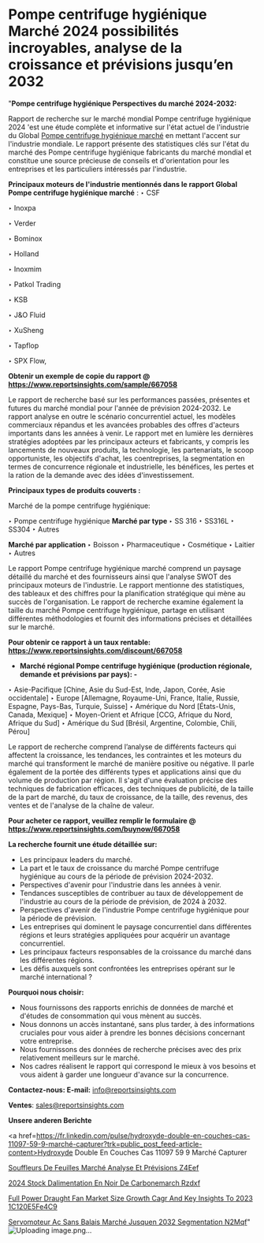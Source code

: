 # Pompe centrifuge hygiénique Marché 2024 possibilités incroyables, analyse de la croissance et prévisions jusqu’en 2032

"<strong>Pompe centrifuge hygiénique Perspectives du marché 2024-2032:</strong>

Rapport de recherche sur le marché mondial Pompe centrifuge hygiénique 2024 'est une étude complète et informative sur l'état actuel de l'industrie du Global <a href=https://www.reportsinsights.com/sample/667058>Pompe centrifuge hygiénique marché</a> en mettant l'accent sur l'industrie mondiale. Le rapport présente des statistiques clés sur l'état du marché des Pompe centrifuge hygiénique fabricants du marché mondial et constitue une source précieuse de conseils et d'orientation pour les entreprises et les particuliers intéressés par l'industrie.

<strong>Principaux moteurs de l'industrie mentionnés dans le rapport Global Pompe centrifuge hygiénique marché</strong> :
‣ CSF

‣ Inoxpa

‣ Verder

‣ Bominox

‣ Holland

‣ Inoxmim

‣ Patkol Trading

‣ KSB

‣ J&O Fluid

‣ XuSheng

‣ Tapflop

‣ SPX Flow,

<strong>Obtenir un exemple de copie du rapport @ <a href=https://www.reportsinsights.com/sample/667058>https://www.reportsinsights.com/sample/667058</a></strong>

Le rapport de recherche basé sur les performances passées, présentes et futures du marché mondial pour l'année de prévision 2024-2032. Le rapport analyse en outre le scénario concurrentiel actuel, les modèles commerciaux répandus et les avancées probables des offres d'acteurs importants dans les années à venir. Le rapport met en lumière les dernières stratégies adoptées par les principaux acteurs et fabricants, y compris les lancements de nouveaux produits, la technologie, les partenariats, le scoop opportuniste, les objectifs d'achat, les coentreprises, la segmentation en termes de concurrence régionale et industrielle, les bénéfices, les pertes et la ration de la demande avec des idées d'investissement.

<strong>Principaux types de produits couverts :</strong>

Marché de la pompe centrifuge hygiénique:

‣  Pompe centrifuge hygiénique <strong> Marché <strong> par type </strong> </strong>
‣ SS 316
‣ SS316L
‣ SS304
‣ Autres

<strong>Marché par application </strong>
‣ Boisson
‣ Pharmaceutique
‣ Cosmétique
‣ Laitier
‣ Autres

Le rapport Pompe centrifuge hygiénique marché comprend un paysage détaillé du marché et des fournisseurs ainsi que l'analyse SWOT des principaux moteurs de l'industrie. Le rapport mentionne des statistiques, des tableaux et des chiffres pour la planification stratégique qui mène au succès de l'organisation. Le rapport de recherche examine également la taille du marché Pompe centrifuge hygiénique, partage en utilisant différentes méthodologies et fournit des informations précises et détaillées sur le marché.

<strong>Pour obtenir ce rapport à un taux rentable: <a href=https://www.reportsinsights.com/discount/667058>https://www.reportsinsights.com/discount/667058</a></strong>
<ul>
  <li><strong>Marché régional Pompe centrifuge hygiénique (production régionale, demande et prévisions par pays): -</strong></li>
</ul>
‣ Asie-Pacifique [Chine, Asie du Sud-Est, Inde, Japon, Corée, Asie occidentale]
‣ Europe [Allemagne, Royaume-Uni, France, Italie, Russie, Espagne, Pays-Bas, Turquie, Suisse]
‣ Amérique du Nord [États-Unis, Canada, Mexique]
‣ Moyen-Orient et Afrique [CCG, Afrique du Nord, Afrique du Sud]
‣ Amérique du Sud [Brésil, Argentine, Colombie, Chili, Pérou]

Le rapport de recherche comprend l’analyse de différents facteurs qui affectent la croissance, les tendances, les contraintes et les moteurs du marché qui transforment le marché de manière positive ou négative. Il parle également de la portée des différents types et applications ainsi que du volume de production par région. Il s'agit d'une évaluation précise des techniques de fabrication efficaces, des techniques de publicité, de la taille de la part de marché, du taux de croissance, de la taille, des revenus, des ventes et de l'analyse de la chaîne de valeur.

<strong>Pour acheter ce rapport, veuillez remplir le formulaire @   <a href=https://www.reportsinsights.com/buynow/667058>https://www.reportsinsights.com/buynow/667058</a></strong>

<strong>La recherche fournit une étude détaillée sur:</strong>
<ul>
  <li>Les principaux leaders du marché.</li>
  <li>La part et le taux de croissance du marché Pompe centrifuge hygiénique au cours de la période de prévision 2024-2032.</li>
  <li>Perspectives d'avenir pour l'industrie dans les années à venir.</li>
  <li>Tendances susceptibles de contribuer au taux de développement de l'industrie au cours de la période de prévision, de 2024 à 2032.</li>
  <li>Perspectives d'avenir de l'industrie Pompe centrifuge hygiénique pour la période de prévision.</li>
  <li>Les entreprises qui dominent le paysage concurrentiel dans différentes régions et leurs stratégies appliquées pour acquérir un avantage concurrentiel.</li>
  <li>Les principaux facteurs responsables de la croissance du marché dans les différentes régions.</li>
  <li>Les défis auxquels sont confrontées les entreprises opérant sur le marché international ?</li>
</ul>
<strong>Pourquoi nous choisir:</strong>
<ul>
  <li>Nous fournissons des rapports enrichis de données de marché et d'études de consommation qui vous mènent au succès.</li>
  <li>Nous donnons un accès instantané, sans plus tarder, à des informations cruciales pour vous aider à prendre les bonnes décisions concernant votre entreprise.</li>
  <li>Nous fournissons des données de recherche précises avec des prix relativement meilleurs sur le marché.</li>
  <li>Nos cadres réalisent le rapport qui correspond le mieux à vos besoins et vous aident à garder une longueur d'avance sur la concurrence.</li>
</ul>
<strong>Contactez-nous:
</strong><strong>E-mail:</strong> <a href=mailto:info@reportsinsights.com>info@reportsinsights.com</a>

<strong>Ventes</strong>: <a href=mailto:sales@reportsinsights.com>sales@reportsinsights.com</a>

<strong>Unsere anderen Berichte</strong>

<a href=https://fr.linkedin.com/pulse/hydroxyde-double-en-couches-cas-11097-59-9-marché-capturer?trk=public_post_feed-article-content>Hydroxyde Double En Couches Cas 11097 59 9 Marché Capturer</a>

<a href=https://fr.linkedin.com/pulse/souffleurs-de-feuilles-marché-analyse-et-prévisions-z4eef/>Souffleurs De Feuilles Marché Analyse Et Prévisions Z4Eef</a>

<a href=https://www.linkedin.com/pulse/2024-stock-dalimentation-en-noir-de-carbonemarch%C3%A9-rzdxf/>2024 Stock Dalimentation En Noir De Carbonemarch Rzdxf</a>

<a href=https://medium.com/@avinashsinha2456/full-power-draught-fan-market-size-growth-cagr-and-key-insights-to-2023-1c120e5fe4c9>Full Power Draught Fan Market Size Growth Cagr And Key Insights To 2023 1C120E5Fe4C9</a>

<a href=https://fr.linkedin.com/pulse/servomoteur-ac-sans-balais-marché-jusquen-2032-segmentation-n2mqf/>Servomoteur Ac Sans Balais Marché Jusquen 2032 Segmentation N2Mqf</a>"
![Uploading image.png…]()
